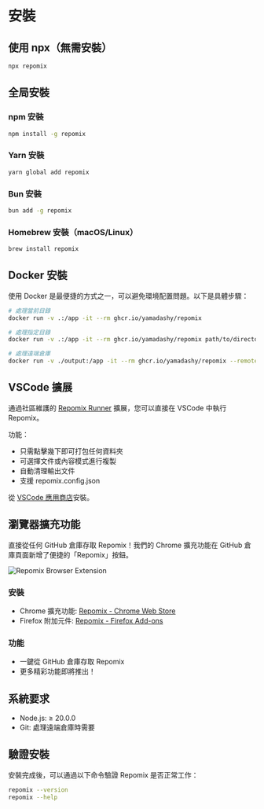 # 安裝

## 使用 npx（無需安裝）

```bash
npx repomix
```

## 全局安裝

### npm 安裝
```bash
npm install -g repomix
```

### Yarn 安裝
```bash
yarn global add repomix
```

### Bun 安裝
```bash
bun add -g repomix
```

### Homebrew 安裝（macOS/Linux）
```bash
brew install repomix
```

## Docker 安裝

使用 Docker 是最便捷的方式之一，可以避免環境配置問題。以下是具體步驟：

```bash
# 處理當前目錄
docker run -v .:/app -it --rm ghcr.io/yamadashy/repomix

# 處理指定目錄
docker run -v .:/app -it --rm ghcr.io/yamadashy/repomix path/to/directory

# 處理遠端倉庫
docker run -v ./output:/app -it --rm ghcr.io/yamadashy/repomix --remote yamadashy/repomix
```

## VSCode 擴展

通過社區維護的 [Repomix Runner](https://marketplace.visualstudio.com/items?itemName=DorianMassoulier.repomix-runner) 擴展，您可以直接在 VSCode 中執行 Repomix。

功能：
- 只需點擊幾下即可打包任何資料夾
- 可選擇文件或內容模式進行複製
- 自動清理輸出文件
- 支援 repomix.config.json

從 [VSCode 應用商店](https://marketplace.visualstudio.com/items?itemName=DorianMassoulier.repomix-runner)安裝。

## 瀏覽器擴充功能

直接從任何 GitHub 倉庫存取 Repomix！我們的 Chrome 擴充功能在 GitHub 倉庫頁面新增了便捷的「Repomix」按鈕。

![Repomix Browser Extension](/images/docs/browser-extension.png)

### 安裝
- Chrome 擴充功能: [Repomix - Chrome Web Store](https://chromewebstore.google.com/detail/repomix/fimfamikepjgchehkohedilpdigcpkoa)
- Firefox 附加元件: [Repomix - Firefox Add-ons](https://addons.mozilla.org/firefox/addon/repomix/)

### 功能
- 一鍵從 GitHub 倉庫存取 Repomix
- 更多精彩功能即將推出！

## 系統要求

- Node.js: ≥ 20.0.0
- Git: 處理遠端倉庫時需要

## 驗證安裝

安裝完成後，可以通過以下命令驗證 Repomix 是否正常工作：

```bash
repomix --version
repomix --help
```
